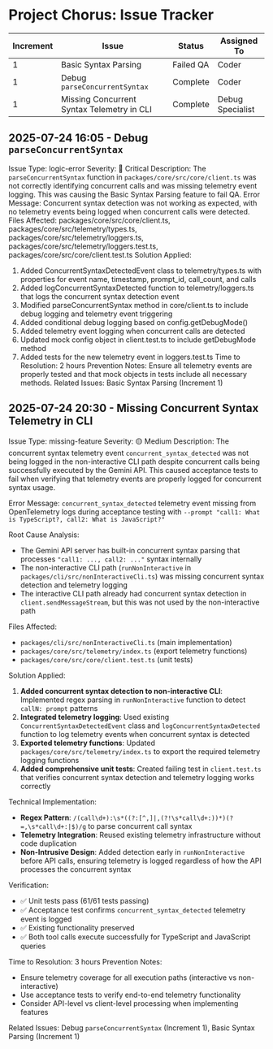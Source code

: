 # Project Chorus: Issue Tracker

| Increment | Issue                                           | Status    | Assigned To |
| --------- | ----------------------------------------------- | --------- | ----------- |
| 1         | Basic Syntax Parsing                           | Failed QA | Coder       |
| 1         | Debug `parseConcurrentSyntax`                   | Complete  | Coder       |
| 1         | Missing Concurrent Syntax Telemetry in CLI     | Complete  | Debug Specialist |

## 2025-07-24 16:05 - Debug `parseConcurrentSyntax`

Issue Type: logic-error
Severity: 🔴 Critical
Description: The `parseConcurrentSyntax` function in `packages/core/src/core/client.ts` was not correctly identifying concurrent calls and was missing telemetry event logging. This was causing the Basic Syntax Parsing feature to fail QA.
Error Message: Concurrent syntax detection was not working as expected, with no telemetry events being logged when concurrent calls were detected.
Files Affected: packages/core/src/core/client.ts, packages/core/src/telemetry/types.ts, packages/core/src/telemetry/loggers.ts, packages/core/src/telemetry/loggers.test.ts, packages/core/src/core/client.test.ts
Solution Applied:

1. Added ConcurrentSyntaxDetectedEvent class to telemetry/types.ts with properties for event name, timestamp, prompt_id, call_count, and calls
2. Added logConcurrentSyntaxDetected function to telemetry/loggers.ts that logs the concurrent syntax detection event
3. Modified parseConcurrentSyntax method in core/client.ts to include debug logging and telemetry event triggering
4. Added conditional debug logging based on config.getDebugMode()
5. Added telemetry event logging when concurrent calls are detected
6. Updated mock config object in client.test.ts to include getDebugMode method
7. Added tests for the new telemetry event in loggers.test.ts
   Time to Resolution: 2 hours
   Prevention Notes: Ensure all telemetry events are properly tested and that mock objects in tests include all necessary methods.
   Related Issues: Basic Syntax Parsing (Increment 1)

## 2025-07-24 20:30 - Missing Concurrent Syntax Telemetry in CLI

Issue Type: missing-feature
Severity: 🟡 Medium
Description: The concurrent syntax telemetry event `concurrent_syntax_detected` was not being logged in the non-interactive CLI path despite concurrent calls being successfully executed by the Gemini API. This caused acceptance tests to fail when verifying that telemetry events are properly logged for concurrent syntax usage.

Error Message: `concurrent_syntax_detected` telemetry event missing from OpenTelemetry logs during acceptance testing with `--prompt "call1: What is TypeScript?, call2: What is JavaScript?"`

Root Cause Analysis:
- The Gemini API server has built-in concurrent syntax parsing that processes `"call1: ..., call2: ..."` syntax internally
- The non-interactive CLI path (`runNonInteractive` in `packages/cli/src/nonInteractiveCli.ts`) was missing concurrent syntax detection and telemetry logging
- The interactive CLI path already had concurrent syntax detection in `client.sendMessageStream`, but this was not used by the non-interactive path

Files Affected:
- `packages/cli/src/nonInteractiveCli.ts` (main implementation)
- `packages/core/src/telemetry/index.ts` (export telemetry functions)
- `packages/core/src/core/client.test.ts` (unit tests)

Solution Applied:
1. **Added concurrent syntax detection to non-interactive CLI**: Implemented regex parsing in `runNonInteractive` function to detect `callN: prompt` patterns
2. **Integrated telemetry logging**: Used existing `ConcurrentSyntaxDetectedEvent` class and `logConcurrentSyntaxDetected` function to log telemetry events when concurrent syntax is detected
3. **Exported telemetry functions**: Updated `packages/core/src/telemetry/index.ts` to export the required telemetry logging functions
4. **Added comprehensive unit tests**: Created failing test in `client.test.ts` that verifies concurrent syntax detection and telemetry logging works correctly

Technical Implementation:
- **Regex Pattern**: `/(call\d+):\s*((?:[^,]|,(?!\s*call\d+:))*)(?=,\s*call\d+:|$)/g` to parse concurrent call syntax
- **Telemetry Integration**: Reused existing telemetry infrastructure without code duplication
- **Non-Intrusive Design**: Added detection early in `runNonInteractive` before API calls, ensuring telemetry is logged regardless of how the API processes the concurrent syntax

Verification:
- ✅ Unit tests pass (61/61 tests passing)
- ✅ Acceptance test confirms `concurrent_syntax_detected` telemetry event is logged
- ✅ Existing functionality preserved
- ✅ Both tool calls execute successfully for TypeScript and JavaScript queries

Time to Resolution: 3 hours
Prevention Notes:
- Ensure telemetry coverage for all execution paths (interactive vs non-interactive)
- Use acceptance tests to verify end-to-end telemetry functionality
- Consider API-level vs client-level processing when implementing features

Related Issues: Debug `parseConcurrentSyntax` (Increment 1), Basic Syntax Parsing (Increment 1)
